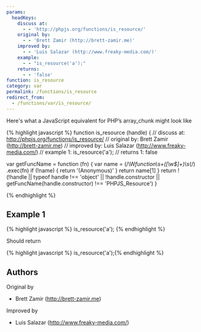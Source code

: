 ```yaml
---
params:
  headKeys:
    discuss at:
      - - 'http://phpjs.org/functions/is_resource/'
    original by:
      - - 'Brett Zamir (http://brett-zamir.me)'
    improved by:
      - - 'Luis Salazar (http://www.freaky-media.com/)'
    example:
      - - "is_resource('a');"
    returns:
      - - 'false'
function: is_resource
category: var
permalink: /functions/is_resource
redirect_from:
  - /functions/var/is_resource/
---
```


<!-- WARNING! This file is auto generated by `npm run web:inject`, do not edit by hand -->

Here's what a JavaScript equivalent for PHP’s array_chunk might look like

{% highlight javascript %}
function is_resource (handle) {
  //  discuss at: http://phpjs.org/functions/is_resource/
  // original by: Brett Zamir (http://brett-zamir.me)
  // improved by: Luis Salazar (http://www.freaky-media.com/)
  //   example 1: is_resource('a');
  //   returns 1: false

  var getFuncName = function (fn) {
    var name = (/\W*function\s+([\w\$]+)\s*\(/)
      .exec(fn)
    if (!name) {
      return '(Anonymous)'
    }
    return name[1]
  }
  return !(!handle || typeof handle !== 'object' || !handle.constructor || getFuncName(handle.constructor) !==
    'PHPJS_Resource')
}

{% endhighlight %}

## Example 1

{% highlight javascript %}
is_resource('a');
{% endhighlight %}

Should return

{% highlight javascript %}
is_resource('a');{% endhighlight %}


## Authors


Original by

- Brett Zamir (http://brett-zamir.me)


Improved by

- Luis Salazar (http://www.freaky-media.com/)

